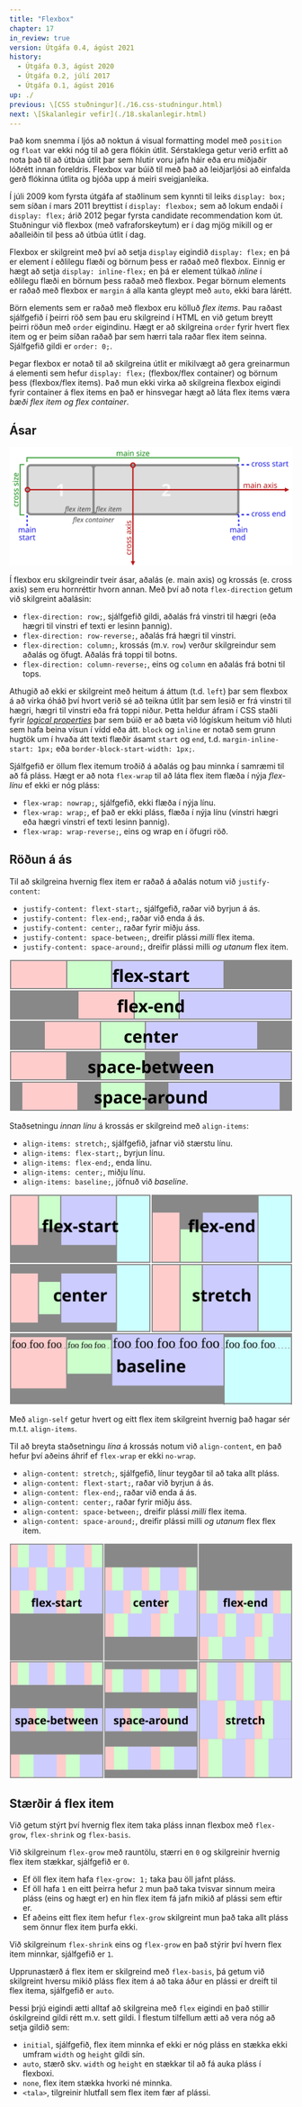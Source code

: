 ```yaml
---
title: "Flexbox"
chapter: 17
in_review: true
version: Útgáfa 0.4, ágúst 2021
history:
  - Útgáfa 0.3, ágúst 2020
  - Útgáfa 0.2, júlí 2017
  - Útgáfa 0.1, ágúst 2016
up: ./
previous: \[CSS stuðningur](./16.css-studningur.html)
next: \[Skalanlegir vefir](./18.skalanlegir.html)
---
```


Það kom snemma í ljós að noktun á visual formatting model með `position` og `float` var ekki nóg til að gera flókin útlit. Sérstaklega getur verið erfitt að nota það til að útbúa útlit þar sem hlutir voru jafn háir eða eru miðjaðir lóðrétt innan foreldris. Flexbox var búið til með það að leiðjarljósi að einfalda gerð flókinna útlita og bjóða upp á meiri sveigjanleika.

Í júli 2009 kom fyrsta útgáfa af staðlinum sem kynnti til leiks `display: box;` sem síðan í mars 2011 breyttist í `display: flexbox;` sem að lokum endaði í `display: flex;` árið 2012 þegar fyrsta candidate recommendation kom út. Stuðningur við flexbox (með vafraforskeytum) er í dag mjög mikill og er aðalleiðin til þess að útbúa útlit í dag.

Flexbox er skilgreint með því að setja `display` eigindið `display: flex;` en þá er element í eðlilegu flæði og börnum þess er raðað með flexbox. Einnig er hægt að setja `display: inline-flex;` en þá er element túlkað _inline_ í eðlilegu flæði en börnum þess raðað með flexbox. Þegar börnum elements er raðað með flexbox er `margin` á alla kanta gleypt með `auto`, ekki bara lárétt.

Börn elements sem er raðað með flexbox eru kölluð _flex items_. Þau raðast sjálfgefið í þeirri röð sem þau eru skilgreind í HTML en við getum breytt þeirri röðun með `order` eigindinu. Hægt er að skilgreina `order` fyrir hvert flex item og er þeim síðan raðað þar sem hærri tala raðar flex item seinna. Sjálfgefið gildi er `order: 0;`.

Þegar flexbox er notað til að skilgreina útlit er mikilvægt að gera greinarmun á elementi sem hefur `display: flex;` (flexbox/flex container) og börnum þess (flexbox/flex items). Það mun ekki virka að skilgreina flexbox eigindi fyrir container á flex items en það er hinsvegar hægt að láta flex items væra _bæði flex item og flex container_.

## Ásar

![](img/flex-direction-terms.svg "Ásar í flexbox. Credit: Mynd frá W3C.")

Í flexbox eru skilgreindir tveir ásar, aðalás (e. main axis) og krossás (e. cross axis) sem eru hornréttir hvorn annan. Með því að nota `flex-direction` getum við skilgreint aðalásin:

* `flex-direction: row;`, sjálfgefið gildi, aðalás frá vinstri til hægri (eða hægri til vinstri ef texti er lesinn þannig).
* `flex-direction: row-reverse;`, aðalás frá hægri til vinstri.
* `flex-direction: column;`, krossás (m.v. `row`) verður skilgreindur sem aðalás og öfugt. Aðalás frá toppi til botns.
* `flex-direction: column-reverse;`, eins og `column` en aðalás frá botni til tops.

Athugið að ekki er skilgreint með heitum á áttum (t.d. `left`) þar sem flexbox á að virka óháð því hvort verið sé að teikna útlit þar sem lesið er frá vinstri til hægri, hægri til vinstri eða frá toppi niður. Þetta heldur áfram í CSS staðli fyrir [_logical properties_](https://www.w3.org/TR/css-logical-1/) þar sem búið er að bæta við lógískum heitum við hluti sem hafa beina vísun í vídd eða átt. `block` og `inline` er notað sem grunn hugtök um í hvaða átt texti flæðir ásamt `start` og `end`, t.d. `margin-inline-start: 1px;` eða `border-block-start-width: 1px;`.

Sjálfgefið er öllum flex itemum troðið á aðalás og þau minnka í samræmi til að fá pláss. Hægt er að nota `flex-wrap` til að láta flex item flæða í nýja _flex-línu_ ef ekki er nóg pláss:

* `flex-wrap: nowrap;`, sjálfgefið, ekki flæða í nýja línu.
* `flex-wrap: wrap;`, ef það er ekki pláss, flæða í nýja línu (vinstri hægri eða hægri vinstri ef texti lesinn þannig).
* `flex-wrap: wrap-reverse;`, eins og wrap en í öfugri röð.

## Röðun á ás

Til að skilgreina hvernig flex item er raðað á aðalás notum við `justify-content`:

* `justify-content: flext-start;`, sjálfgefið, raðar við byrjun á ás.
* `justify-content: flex-end;`, raðar við enda á ás.
* `justify-content: center;`, raðar fyrir miðju áss.
* `justify-content: space-between;`, dreifir plássi _milli_ flex itema.
* `justify-content: space-around;`, dreifir plássi milli _og utanum_ flex item.

![](img/justify-content.svg "Mismunandi röðun með justify-content. Credit: Mynd frá W3C.")

Staðsetningu _innan línu_ á krossás er skilgreind með `align-items`:

* `align-items: stretch;`, sjálfgefið, jafnar við stærstu línu.
* `align-items: flex-start;`, byrjun línu.
* `align-items: flex-end;`, enda línu.
* `align-items: center;`, miðju línu.
* `align-items: baseline;`, jöfnuð við _baseline_.

![](img/align-items.svg "Mismunandi röðun með align-items. Credit: Mynd frá W3C.")

Með `align-self` getur hvert og eitt flex item skilgreint hvernig það hagar sér m.t.t. `align-items`.

Til að breyta staðsetningu _lína_ á krossás notum við `align-content`, en það hefur því aðeins áhrif ef `flex-wrap` er ekki `no-wrap`.

* `align-content: stretch;`, sjálfgefið, línur teygðar til að taka allt pláss.
* `align-content: flext-start;`, raðar við byrjun á ás.
* `align-content: flex-end;`, raðar við enda á ás.
* `align-content: center;`, raðar fyrir miðju áss.
* `align-content: space-between;`, dreifir plássi _milli_ flex itema.
* `align-content: space-around;`, dreifir plássi milli _og utanum_ flex flex item.

![](img/align-content.svg "Mismunandi röðun með align-content. Credit: Mynd frá W3C.")

## Stærðir á flex item

Við getum stýrt því hvernig flex item taka pláss innan flexbox með `flex-grow`, `flex-shrink` og `flex-basis`.

Við skilgreinum `flex-grow` með rauntölu, stærri en `0` og skilgreinir hvernig flex item stækkar, sjálfgefið er `0`.

* Ef öll flex item hafa `flex-grow: 1;` taka þau öll jafnt pláss.
* Ef öll hafa `1` en eitt þeirra hefur `2` mun það taka tvisvar sinnum meira pláss (eins og hægt er) en hin flex item fá jafn mikið af plássi sem eftir er.
* Ef aðeins eitt flex item hefur `flex-grow` skilgreint mun það taka allt pláss sem önnur flex item þurfa ekki.

Við skilgreinum `flex-shrink` eins og `flex-grow` en það stýrir því hvern flex item minnkar, sjálfgefið er `1`.

Upprunastærð á flex item er skilgreind með `flex-basis`, þá getum við skilgreint hversu mikið pláss flex item á að taka áður en plássi er dreift til flex itema, sjálfgefið er `auto`.

Þessi þrjú eigindi ætti alltaf að skilgreina með `flex` eigindi en það stillir óskilgreind gildi rétt m.v. sett gildi. Í flestum tilfellum ætti að vera nóg að setja gildið sem:

* `initial`, sjálfgefið, flex item minnka ef ekki er nóg pláss en stækka ekki umfram `width` og `height` gildi sín.
* `auto`, stærð skv. `width` og `height` en stækkar til að fá auka pláss í flexboxi.
* `none`, flex item stækka hvorki né minnka.
* `<tala>`, tilgreinir hlutfall sem flex item fær af plássi.
